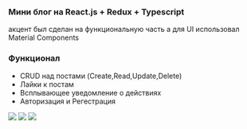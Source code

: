 <h3>Мини блог на React.js + Redux + Typescript</h3>
<p>акцент был сделан на функциональную часть а для UI использовал Material Components</p>

<h3>Функционал</h3>
<ul>
<li>CRUD над постами (Create,Read,Update,Delete)</li>
<li>Лайки к постам</li>
<li>Всплывающее уведомление о действиях</li>
<li>Авторизация и Регестрация</li>
</ul>
<img src='https://i.ibb.co/0G4w94s/Screenshot-2.jpg'/>
<img src='https://i.ibb.co/q9Vb1dM/Screenshot-3.jpg'/>
<img src='https://i.ibb.co/bNFyj9k/Screenshot-5.jpg'/>

